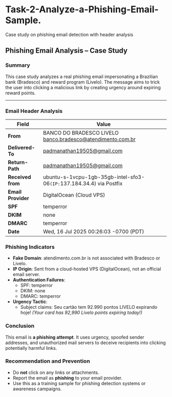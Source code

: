 # Task-2-Analyze-a-Phishing-Email-Sample.
Case study on phishing email detection with header analysis
##  Phishing Email Analysis – Case Study

###  Summary
This case study analyzes a real phishing email impersonating a Brazilian bank (Bradesco) and reward program (Livelo). The message aims to trick the user into clicking a malicious link by creating urgency around expiring reward points.

---

###  Email Header Analysis

| Field | Value |
|-------|-------|
| **From** | BANCO DO BRADESCO LIVELO <banco.bradesco@atendimento.com.br> |
| **Delivered-To** | padmanathan19505@gmail.com |
| **Return-Path** | <padmanathan19505@gmail.com> |
| **Received from** | ubuntu-s-1vcpu-1gb-35gb-intel-sfo3-06` (IP: `137.184.34.4) via Postfix |
| **Email Provider** | DigitalOcean (Cloud VPS) |
| **SPF** | temperror |
| **DKIM** | none |
| **DMARC** | temperror |
| **Date** | Wed, 16 Jul 2025 00:26:03 -0700 (PDT) |

###  Phishing Indicators

- **Fake Domain**: atendimento.com.br is not associated with Bradesco or Livelo.
- **IP Origin**: Sent from a cloud-hosted VPS (DigitalOcean), not an official email server.
- **Authentication Failures**:
  - SPF: temperror
  - DKIM: none
  - DMARC: temperror
- **Urgency Tactic**:
  - Subject claims: Seu cartão tem 92.990 pontos LIVELO expirando hoje!
    *(Your card has 92,990 Livelo points expiring today!)*

### Conclusion

This email is **a phishing attempt**. It uses urgency, spoofed sender addresses, and unauthorized mail servers to deceive recipients into clicking potentially harmful links.

###  Recommendation and Prevention

- Do **not** click on any links or attachments.
- Report the email as **phishing** to your email provider.
- Use this as a training sample for phishing detection systems or awareness campaigns.


